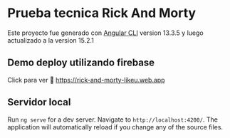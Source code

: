 # Prueba tecnica Rick And Morty

Este proyecto fue generado con  [Angular CLI](https://github.com/angular/angular-cli) version 13.3.5 y luego actualizado a la version 15.2.1

## Demo deploy utilizando firebase 
Click para ver 🔗 https://rick-and-morty-likeu.web.app

## Servidor local

Run `ng serve` for a dev server. Navigate to `http://localhost:4200/`. The application will automatically reload if you change any of the source files.

